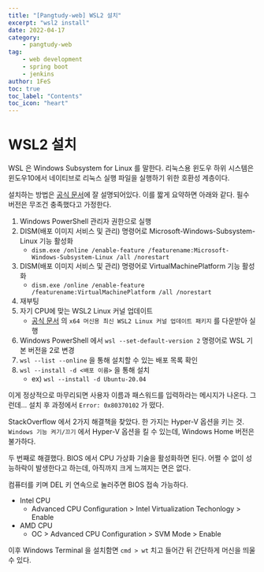 ```yaml
---
title: "[Pangtudy-web] WSL2 설치"
excerpt: "wsl2 install"
date: 2022-04-17
category:
    - pangtudy-web
tag:
    - web development
    - spring boot
    - jenkins
author: 1FeS
toc: true
toc_label: "Contents"
toc_icon: "heart"
---
```


# WSL2 설치

WSL 은 Windows Subsystem for Linux 를 말한다. 리눅스용 윈도우 하위 시스템은 윈도우10에서 네이티브로 리눅스 실행 파일을 실행하기 위한 호환성 계층이다.

설치하는 방법은 [공식 문서](https://docs.microsoft.com/ko-kr/windows/wsl/install)에 잘 설명되어있다. 이를 짧게 요약하면 아래와 같다. 필수 버전은 무조건 충족했다고 가정한다.

1. Windows PowerShell 관리자 권한으로 실행
2. DISM(배포 이미지 서비스 및 관리) 명령어로 Microsoft-Windows-Subsystem-Linux 기능 활성화
    - `dism.exe /online /enable-feature /featurename:Microsoft-Windows-Subsystem-Linux /all /norestart`
3. DISM(배포 이미지 서비스 및 관리) 명령어로 VirtualMachinePlatform 기능 활성화
    - `dism.exe /online /enable-feature /featurename:VirtualMachinePlatform /all /norestart`
4. 재부팅
5. 자기 CPU에 맞는 WSL2 Linux 커널 업데이트
    - [공식 문서](https://docs.microsoft.com/ko-kr/windows/wsl/install-manual#step-4---download-the-linux-kernel-update-package) 의 `x64 머신용 최신 WSL2 Linux 커널 업데이트 패키지` 를 다운받아 실행
6. Windows PowerShell 에서 `wsl --set-default-version 2` 명령어로 WSL 기본 버전을 2로 변경
7. `wsl --list --online` 을 통해 설치할 수 있는 배포 목록 확인
8. `wsl --install -d <배포 이름>` 을 통해 설치
    - ex) `wsl --install -d Ubuntu-20.04`

이게 정상적으로 마무리되면 사용자 이름과 패스워드를 입력하라는 메시지가 나온다. 그런데... 설치 후 과정에서 `Error: 0x80370102` 가 떴다.

StackOverflow 에서 2가지 해결책을 찾았다. 한 가지는 Hyper-V 옵션을 키는 것. `Windows 기능 켜기/끄기` 에서 Hyper-V 옵션을 킬 수 있는데, Windows Home 버전은 불가하다.

두 번째로 해결했다. BIOS 에서 CPU 가상화 기술을 활성화하면 된다. 어쩔 수 없이 성능하락이 발생한다고 하는데, 아직까지 크게 느껴지는 면은 없다.

컴퓨터를 키며 DEL 키 연속으로 눌러주면 BIOS 접속 가능하다.

- Intel CPU
    - Advanced CPU Configuration > Intel Virtualization Techonlogy > Enable
- AMD CPU
    - OC > Advanced CPU Configuration > SVM Mode > Enable

이후 Windows Terminal 을 설치함면 `cmd > wt` 치고 들어간 뒤 간단하게 머신을 띄울 수 있다.
